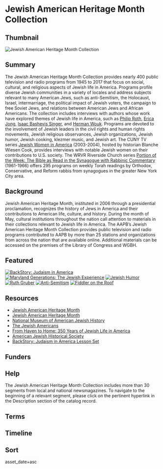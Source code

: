 # Jewish American Heritage Month Collection

## Thumbnail

![Jewish American Heritage Month Collection](https://s3.amazonaws.com/americanarchive.org/special-collections/jahm-image.jpg "Jewish American Heritage Month Collection")

## Summary

The Jewish American Heritage Month Collection provides nearly 400 public television and radio programs from 1945 to 2017 that focus on social, cultural, and religious aspects of Jewish life in America. Programs profile diverse Jewish communities in a variety of locales and address subjects relevant to many American Jews, such as anti-Semitism, the Holocaust, Israel, intermarriage, the political impact of Jewish voters, the campaign to free Soviet Jews, and relations between American Jews and African Americans. The collection includes interviews with authors whose work have explored themes of Jewish life in America, such as [Philip Roth](/catalog/cpb-aacip_516-fq9q23rx97), [Erica Jong](/catalog/cpb-aacip_75-77fqzkk3#at_1858.145309_s), [Isaac Bashevis Singer](/catalog/cpb-aacip_529-mg7fq9rg87), and [Herman Wouk](/catalog/cpb-aacip_80-48sbcwj6). Programs are devoted to the involvement of Jewish leaders in the civil rights and human rights movements, Jewish religious observances, Jewish organizations, Jewish humor, Jewish cooking, klezmer music, and Jewish art. The CUNY TV series [Jewish Women in America](https://americanarchive.org/catalog?f%5Bseries_titles%5D%5B%5D=Jewish+Women+In+America&f[access_types][]=digitized) (2003-2004), hosted by historian Blanche Wiesen Cook, provides interviews with notable Jewish women on their contributions to U.S. society. The WRVR Riverside Church series [Portion of the Week: The Bible as Read in the Synagogue with Rabbinic Commentary](https://americanarchive.org/catalog?f%5Bseries_titles%5D%5B%5D=Portion+of+the+Week&f[access_types][]=online) (1961-1966) offers 295 programs on weekly Torah readings by Orthodox, Conservative, and Reform rabbis from synagogues in the greater New York City area.

## Background

Jewish American Heritage Month, instituted in 2006 through a presidential proclamation, recognizes the history of Jews in America and their contributions to American life, culture, and history. During the month of May, cultural institutions throughout the nation call attention to materials in their collections relevant to Jewish life in America. The AAPB’s Jewish American Heritage Month Collection provides public television and radio programs contributed to AAPB by more than 25 stations and organizations from across the nation that are available online. Additional materials can be accessed on the premises of the Library of Congress and WGBH.

## Featured

[![BackStory: Judaism in America](https://s3.amazonaws.com/americanarchive.org/special-collections/aapb_tile.png)](/catalog/cpb-aacip_532-h41jh3fc4q)
[![Maryland Generations: The Jewish Experience](https://s3.amazonaws.com/americanarchive.org/special-collections/cpb-aacip_394-71ngffgx.jpg)](/catalog/cpb-aacip_394-71ngffgx)
[![Jewish Humor](https://s3.amazonaws.com/americanarchive.org/special-collections/aapb_tile.png)](/catalog/cpb-aacip_529-br8mc8sn0h)
[![Ruth Gruber](https://s3.amazonaws.com/americanarchive.org/special-collections/cpb-aacip_522-7w6736n08f.jpg)](/catalog/cpb-aacip_522-7w6736n08f)
[![Anti-Semitism](https://s3.amazonaws.com/americanarchive.org/special-collections/aapb_tile.png)](/catalog/cpb-aacip_16-js9h41k23m)
[![Fiddler on the Roof](https://s3.amazonaws.com/americanarchive.org/special-collections/cpb-aacip_525-154dn40r4v.jpg)](/catalog/cpb-aacip_525-154dn40r4v#at_619.23963_s)

## Resources
- [Jewish American Heritage Month](http://www.jewishheritagemonth.gov/)
- [Jewish American Heritage Month](http://www.jahm.us/)
- [National Museum of American Jewish History](https://www.nmajh.org/)
- [The Jewish Americans](https://www.pbs.org/jewishamericans/)
- [From Haven to Home: 350 Years of Jewish Life in  America](https://www.loc.gov/exhibits/haventohome/)
- [American Jewish Historical Society](https://ajhs.org/)
- [BackStory: Judaism in America Lesson Set](https://www.backstoryradio.org/shows/judaism-in-america/#resources)

## Funders

## Help

The Jewish American Heritage Month Collection includes more than 30 segments from local and national newsmagazines. To navigate to the beginning of a relevant segment, please click on the pertinent hyperlink in the Description section of the catalog record.

## Terms

## Timeline

## Sort

asset_date+asc

